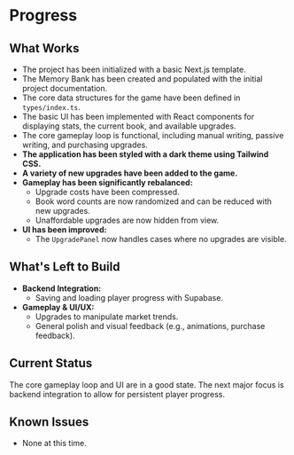 # Progress

## What Works

-   The project has been initialized with a basic Next.js template.
-   The Memory Bank has been created and populated with the initial project documentation.
-   The core data structures for the game have been defined in `types/index.ts`.
-   The basic UI has been implemented with React components for displaying stats, the current book, and available upgrades.
-   The core gameplay loop is functional, including manual writing, passive writing, and purchasing upgrades.
-   **The application has been styled with a dark theme using Tailwind CSS.**
-   **A variety of new upgrades have been added to the game.**
-   **Gameplay has been significantly rebalanced:**
    -   Upgrade costs have been compressed.
    -   Book word counts are now randomized and can be reduced with new upgrades.
    -   Unaffordable upgrades are now hidden from view.
-   **UI has been improved:**
    -   The `UpgradePanel` now handles cases where no upgrades are visible.

## What's Left to Build

-   **Backend Integration:**
    -   Saving and loading player progress with Supabase.
-   **Gameplay & UI/UX:**
    -   Upgrades to manipulate market trends.
    -   General polish and visual feedback (e.g., animations, purchase feedback).

## Current Status

The core gameplay loop and UI are in a good state. The next major focus is backend integration to allow for persistent player progress.

## Known Issues

-   None at this time.
